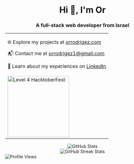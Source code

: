 <div align="center">
  <h1>Hi 👋, I'm Or</h1>
  <h3>A full-stack web developer from Israel</h3>
  <table align="center">
 <tr>
   <td>
    <p>🌐 Explore my projects at <a href="https://www.orrodrigez.com" target="_blank">orrodrigez.com</a></p>
    <p>📬 Contact me at <a href="mailto:orrodrigez1@gmail.com">orrodrigez1@gmail.com</a></p>
    <p>📄 Learn about my experiences on <a href="https://www.linkedin.com/in/orrodrigez" target="_blank">LinkedIn</a></p>     
   </td>
 </tr>
 <tr>
   <td>
      <img src="https://assets.holopin.io/hf2023levels/level4-blue-helmet-suit-flippers-swarm.webp" width="200" height="200" alt="Level 4 HacktoberFest" />     
   </td>
 </tr>
</table>
</div>

<div align="center">
  <div>
    <img src="https://github-readme-stats.vercel.app/api?username=pafestivo&show_icons=true&locale=en" alt="GitHub Stats" />
  </div>

  <div>
    <img src="https://github-readme-streak-stats.herokuapp.com/?user=pafestivo" alt="GitHub Streak Stats" />
  </div>
</div>

<div align="left">
  <div>
    <img src="https://komarev.com/ghpvc/?username=pafestivo&label=Profile%20views&color=238f14&style=flat" alt="Profile Views" style="max-width: 500px; height: auto;" />
  </div>
</div>

